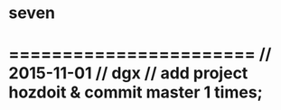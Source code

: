 # seven
=======================
// 2015-11-01
// dgx
// add project hozdoit & commit master 1 times;
========================
